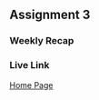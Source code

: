 ## Assignment 3

### Weekly Recap

### Live Link

[Home Page](https://tstreets.github.io/sp25-n220/week-3)
